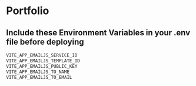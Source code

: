 # Portfolio

## Include these Environment Variables in your .env file before deploying

```bash
VITE_APP_EMAILJS_SERVICE_ID
VITE_APP_EMAILJS_TEMPLATE_ID
VITE_APP_EMAILJS_PUBLIC_KEY
VITE_APP_EMAILJS_TO_NAME
VITE_APP_EMAILJS_TO_EMAIL
```